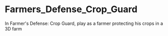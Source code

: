 # Farmers_Defense_Crop_Guard
In Farmer's Defense: Crop Guard, play as a farmer protecting his crops in a 3D farm
